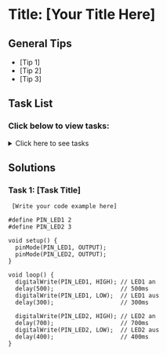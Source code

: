 # Title: [Your Title Here]

## General Tips
- [Tip 1]
- [Tip 2]
- [Tip 3]

## Task List
### Click below to view tasks:
<details>
  <summary>Click here to see tasks</summary>
  - [Task 1: Enter Task Description]
  
</details>

## Solutions

### Task 1: [Task Title]
```Arduino
 [Write your code example here]

#define PIN_LED1 2
#define PIN_LED2 3

void setup() {
  pinMode(PIN_LED1, OUTPUT);
  pinMode(PIN_LED2, OUTPUT);
}

void loop() {
  digitalWrite(PIN_LED1, HIGH); // LED1 an
  delay(500);                   // 500ms
  digitalWrite(PIN_LED1, LOW);  // LED1 aus
  delay(300);                   // 300ms
  
  digitalWrite(PIN_LED2, HIGH); // LED2 an
  delay(700);                   // 700ms
  digitalWrite(PIN_LED2, LOW);  // LED2 aus
  delay(400);                   // 400ms
}
